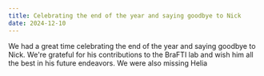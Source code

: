 ```yaml
---
title: Celebrating the end of the year and saying goodbye to Nick 
date: 2024-12-10
---
```


We had a great time celebrating the end of the year and saying goodbye to Nick. We're grateful for his contributions to the BraFTI lab and wish him all the best in his future endeavors. We were also missing Helia

<!--more-->


